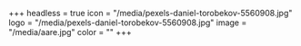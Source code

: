 +++
headless = true
icon = "/media/pexels-daniel-torobekov-5560908.jpg"
logo = "/media/pexels-daniel-torobekov-5560908.jpg"
image = "/media/aare.jpg"
color = ""
+++

